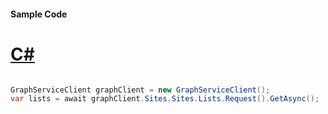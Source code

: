 #### Sample Code
# [C#](#tab/Csharp)

```C#

GraphServiceClient graphClient = new GraphServiceClient();
var lists = await graphClient.Sites.Sites.Lists.Request().GetAsync();

```